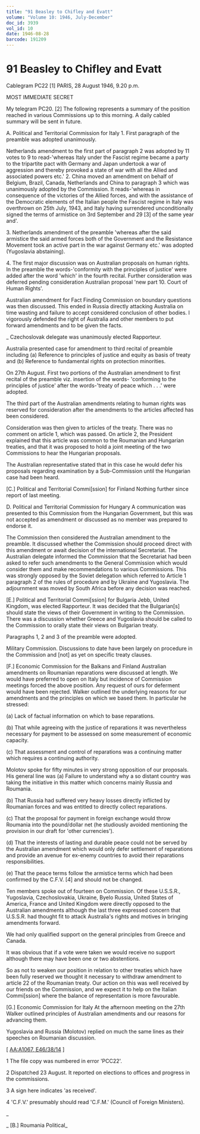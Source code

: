 ```yaml
---
title: "91 Beasley to Chifley and Evatt"
volume: "Volume 10: 1946, July-December"
doc_id: 3939
vol_id: 10
date: 1946-08-28
barcode: 191209
---
```


# 91 Beasley to Chifley and Evatt

Cablegram PC22 [1] PARIS, 28 August 1946, 9.20 p.m.

MOST IMMEDIATE SECRET

My telegram PC20. [2] The following represents a summary of the position reached in various Commissions up to this morning. A daily cabled summary will be sent in future.

A. Political and Territorial Commission for Italy 1. First paragraph of the preamble was adopted unanimously.

Netherlands amendment to the first part of paragraph 2 was adopted by 11 votes to 9 to read-'whereas Italy under the Fascist regime became a party to the tripartite pact with Germany and Japan undertook a war of aggression and thereby provoked a state of war with all the Allied and associated powers etc.' 2. China moved an amendment on behalf of Belgium, Brazil, Canada, Netherlands and China to paragraph 3 which was unanimously adopted by the Commission. It reads-'whereas in consequence of the victories of the Allied forces, and with the assistance of the Democratic elements of the Italian people the Fascist regime in Italy was overthrown on 25th July, 1943, and Italy having surrendered unconditionally signed the terms of armistice on 3rd September and 29 [3] of the same year and'.

3\. Netherlands amendment of the preamble 'whereas after the said armistice the said armed forces both of the Government and the Resistance Movement took an active part in the war against Germany etc.' was adopted (Yugoslavia abstaining).

4\. The first major discussion was on Australian proposals on human rights. In the preamble the words-'conformity with the principles of justice' were added after the word 'which' in the fourth recital. Further consideration was deferred pending consideration Australian proposal 'new part 10. Court of Human Rights'.

Australian amendment for Fact Finding Commission on boundary questions was then discussed. This ended in Russia directly attacking Australia on time wasting and failure to accept considered conclusion of other bodies. I vigorously defended the right of Australia and other members to put forward amendments and to be given the facts.

_ Czechoslovak delegate was unanimously elected Rapporteur.

Australia presented case for amendment to third recital of preamble including (a) Reference to principles of justice and equity as basis of treaty and (b) Reference to fundamental rights on protection minorities.

On 27th August. First two portions of the Australian amendment to first recital of the preamble viz. insertion of the words- 'conforming to the principles of justice' after the words-'treaty of peace which . . .' were adopted.

The third part of the Australian amendments relating to human rights was reserved for consideration after the amendments to the articles affected has been considered.

Consideration was then given to articles of the treaty. There was no comment on article 1, which was passed. On article 2, the President explained that this article was common to the Roumanian and Hungarian treaties, and that it was proposed to hold a joint meeting of the two Commissions to hear the Hungarian proposals.

The Australian representative stated that in this case he would defer his proposals regarding examination by a Sub-Commission until the Hungarian case had been heard.

[C.] Political and Territorial Commi[ssion] for Finland Nothing further since report of last meeting.

D. Political and Territorial Commission for Hungary A communication was presented to this Commission from the Hungarian Government, but this was not accepted as amendment or discussed as no member was prepared to endorse it.

The Commission then considered the Australian amendment to the preamble. It discussed whether the Commission should proceed direct with this amendment or await decision of the international Secretariat. The Australian delegate informed the Commission that the Secretariat had been asked to refer such amendments to the General Commission which would consider them and make recommendations to various Commissions. This was strongly opposed by the Soviet delegation which referred to Article 1 paragraph 2 of the rules of procedure and by Ukraine and Yugoslavia. The adjournment was moved by South Africa before any decision was reached.

[E.] Political and Territorial Commi[ssion] for Bulgaria Jebb, United Kingdom, was elected Rapporteur. It was decided that the Bulgarian[s] should state the views of their Government in writing to the Commission. There was a discussion whether Greece and Yugoslavia should be called to the Commission to orally state their views on Bulgarian treaty.

Paragraphs 1, 2 and 3 of the preamble were adopted.

Military Commission. Discussions to date have been largely on procedure in the Commission and [not] as yet on specific treaty clauses.

[F.] Economic Commission for the Balkans and Finland Australian amendments on Roumanian reparations were discussed at length. We would have preferred to open on Italy but incidence of Commission meetings forced the above position. Any request of ours for deferment would have been rejected. Walker outlined the underlying reasons for our amendments and the principles on which we based them. In particular he stressed:

(a) Lack of factual information on which to base reparations.

(b) That while agreeing with the justice of reparations it was nevertheless necessary for payment to be assessed on some measurement of economic capacity.

(c) That assessment and control of reparations was a continuing matter which requires a continuing authority.

Molotov spoke for fifty minutes in very strong opposition of our proposals. His general line was (a) Failure to understand why a so distant country was taking the initiative in this matter which concerns mainly Russia and Roumania.

(b) That Russia had suffered very heavy losses directly inflicted by Roumanian forces and was entitled to directly collect reparations.

(c) That the proposal for payment in foreign exchange would throw Roumania into the pound/dollar net (he studiously avoided mentioning the provision in our draft for 'other currencies').

(d) That the interests of lasting and durable peace could not be served by the Australian amendment which would only defer settlement of reparations and provide an avenue for ex-enemy countries to avoid their reparations responsibilities.

(e) That the peace terms follow the armistice terms which had been confirmed by the C.F.V. [4] and should not be changed.

Ten members spoke out of fourteen on Commission. Of these U.S.S.R., Yugoslavia, Czechoslovakia, Ukraine, Byelo Russia, United States of America, France and United Kingdom were directly opposed to the Australian amendments although the last three expressed concern that U.S.S.R. had thought fit to attack Australia's rights and motives in bringing amendments forward.

We had only qualified support on the general principles from Greece and Canada.

It was obvious that if a vote were taken we would receive no support although there may have been one or two abstentions.

So as not to weaken our position in relation to other treaties which have been fully reserved we thought it necessary to withdraw amendment to article 22 of the Roumanian treaty. Our action on this was well received by our friends on the Commission, and we expect it to help on the Italian Commi[ssion] where the balance of representation is more favourable.

[G.] Economic Commission for Italy At the afternoon meeting on the 27th Walker outlined principles of Australian amendments and our reasons for advancing them.

Yugoslavia and Russia (Molotov) replied on much the same lines as their speeches on Roumanian discussion.

[ [AA:A1067, E46/38/14](http://www.naa.gov.au/cgi-bin/Search?O=I&Number=191209) ]

1 The file copy was numbered in error 'PCC22'.

2 Dispatched 23 August. It reported on elections to offices and progress in the commissions.

3 A sign here indicates 'as received'.

4 'C.F.V.' presumably should read 'C.F.M.' (Council of Foreign Ministers).

_

_ [B.] Roumania Political_

